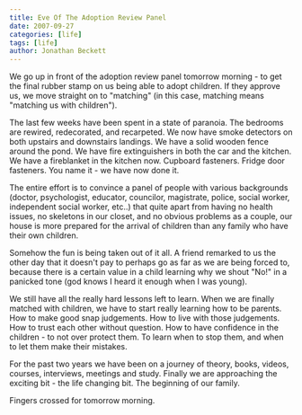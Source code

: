 ```yaml
---
title: Eve Of The Adoption Review Panel
date: 2007-09-27
categories: [life]
tags: [life]
author: Jonathan Beckett
---
```


We go up in front of the adoption review panel tomorrow morning - to get the final rubber stamp on us being able to adopt children. If they approve us, we move straight on to "matching" (in this case, matching means "matching us with children").

The last few weeks have been spent in a state of paranoia. The bedrooms are rewired, redecorated, and recarpeted. We now have smoke detectors on both upstairs and downstairs landings. We have a solid wooden fence around the pond. We have fire extinguishers in both the car and the kitchen. We have a fireblanket in the kitchen now. Cupboard fasteners. Fridge door fasteners. You name it - we have now done it.

The entire effort is to convince a panel of people with various backgrounds (doctor, psychologist, educator, councilor, magistrate, police, social worker, independent social worker, etc..) that quite apart from having no health issues, no skeletons in our closet, and no obvious problems as a couple, our house is more prepared for the arrival of children than any family who have their own children.

Somehow the fun is being taken out of it all. A friend remarked to us the other day that it doesn't pay to perhaps go as far as we are being forced to, because there is a certain value in a child learning why we shout "No!" in a panicked tone (god knows I heard it enough when I was young).

We still have all the really hard lessons left to learn. When we are finally matched with children, we have to start really learning how to be parents. How to make good snap judgements. How to live with those judgements. How to trust each other without question. How to have confidence in the children - to not over protect them. To learn when to stop them, and when to let them make their mistakes.

For the past two years we have been on a journey of theory, books, videos, courses, interviews, meetings and study. Finally we are approaching the exciting bit - the life changing bit. The beginning of our family.

Fingers crossed for tomorrow morning.